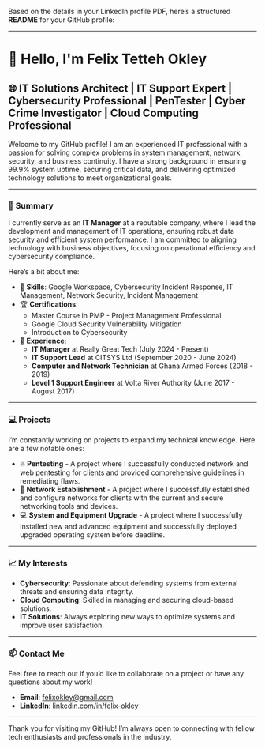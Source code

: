 Based on the details in your LinkedIn profile PDF, here’s a structured **README** for your GitHub profile:

---

# 👋 Hello, I'm Felix Tetteh Okley

## 🌐 IT Solutions Architect | IT Support Expert |  Cybersecurity Professional | PenTester | Cyber Crime Investigator | Cloud Computing Professional 

Welcome to my GitHub profile! I am an experienced IT professional with a passion for solving complex problems in system management, network security, and business continuity. I have a strong background in ensuring 99.9% system uptime, securing critical data, and delivering optimized technology solutions to meet organizational goals.

---

### 📜 **Summary**

I currently serve as an **IT Manager** at a reputable company, where I lead the development and management of IT operations, ensuring robust data security and efficient system performance. I am committed to aligning technology with business objectives, focusing on operational efficiency and cybersecurity compliance.

Here’s a bit about me:
- 🔧 **Skills**: Google Workspace, Cybersecurity Incident Response, IT Management, Network Security, Incident Management
- 🏆 **Certifications**: 
  - Master Course in PMP - Project Management Professional
  - Google Cloud Security Vulnerability Mitigation
  - Introduction to Cybersecurity
- 💼 **Experience**:
  - **IT Manager** at Really Great Tech (July 2024 - Present)
  - **IT Support Lead** at CITSYS Ltd (September 2020 - June 2024)
  - **Computer and Network Technician** at Ghana Armed Forces (2018 - 2019)
  - **Level 1 Support Engineer** at Volta River Authority (June 2017 - August 2017)

---

### 💻 **Projects**

I’m constantly working on projects to expand my technical knowledge. Here are a few notable ones:
- 🔥 **Pentesting** -  A project where I successfully conducted network and web pentesting for clients and provided comprehensive guidelines in remediating flaws.
- 🔐 **Network Establishment** - A project where I successfully established and configure networks for clients with the current and secure networking tools and devices.
- 💻 **System and Equipment Upgrade** - A project where I successfully installed new and advanced equipment and successfully deployed upgraded operating system before deadline.

---

### 📈 **My Interests**
- **Cybersecurity**: Passionate about defending systems from external threats and ensuring data integrity.
- **Cloud Computing**: Skilled in managing and securing cloud-based solutions.
- **IT Solutions**: Always exploring new ways to optimize systems and improve user satisfaction.

---

### 📫 **Contact Me**
Feel free to reach out if you’d like to collaborate on a project or have any questions about my work!
- **Email**: [felixokley@gmail.com](mailto:felixokley@gmail.com)
- **LinkedIn**: [linkedin.com/in/felix-okley](https://www.linkedin.com/in/felix-okley-10a90011a)

---

Thank you for visiting my GitHub! I’m always open to connecting with fellow tech enthusiasts and professionals in the industry.
